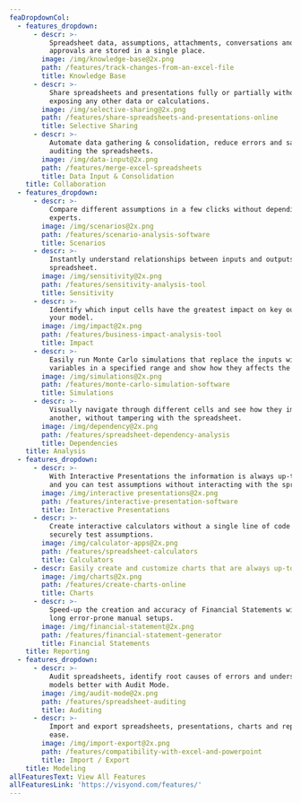```yaml
---
feaDropdownCol:
  - features_dropdown:
      - descr: >-
          Spreadsheet data, assumptions, attachments, conversations and
          approvals are stored in a single place.
        image: /img/knowledge-base@2x.png
        path: /features/track-changes-from-an-excel-file
        title: Knowledge Base
      - descr: >-
          Share spreadsheets and presentations fully or partially without
          exposing any other data or calculations.
        image: /img/selective-sharing@2x.png
        path: /features/share-spreadsheets-and-presentations-online
        title: Selective Sharing
      - descr: >-
          Automate data gathering & consolidation, reduce errors and save time
          auditing the spreadsheets.
        image: /img/data-input@2x.png
        path: /features/merge-excel-spreadsheets
        title: Data Input & Consolidation
    title: Collaboration
  - features_dropdown:
      - descr: >-
          Compare different assumptions in a few clicks without depending on
          experts.
        image: /img/scenarios@2x.png
        path: /features/scenario-analysis-software
        title: Scenarios
      - descr: >-
          Instantly understand relationships between inputs and outputs of your
          spreadsheet.
        image: /img/sensitivity@2x.png
        path: /features/sensitivity-analysis-tool
        title: Sensitivity
      - descr: >-
          Identify which input cells have the greatest impact on key outputs of
          your model.
        image: /img/impact@2x.png
        path: /features/business-impact-analysis-tool
        title: Impact
      - descr: >-
          Easily run Monte Carlo simulations that replace the inputs with random
          variables in a specified range and show how they affects the output.
        image: /img/simulations@2x.png
        path: /features/monte-carlo-simulation-software
        title: Simulations
      - descr: >-
          Visually navigate through different cells and see how they impact one
          another, without tampering with the spreadsheet.
        image: /img/dependency@2x.png
        path: /features/spreadsheet-dependency-analysis
        title: Dependencies
    title: Analysis
  - features_dropdown:
      - descr: >-
          With Interactive Presentations the information is always up-to-date,
          and you can test assumptions without interacting with the spreadsheet.
        image: /img/interactive presentations@2x.png
        path: /features/interactive-presentation-software
        title: Interactive Presentations
      - descr: >-
          Create interactive calculators without a single line of code and
          securely test assumptions.
        image: /img/calculator-apps@2x.png
        path: /features/spreadsheet-calculators
        title: Calculators
      - descr: Easily create and customize charts that are always up-to-date.
        image: /img/charts@2x.png
        path: /features/create-charts-online
        title: Charts
      - descr: >-
          Speed-up the creation and accuracy of Financial Statements without
          long error-prone manual setups.
        image: /img/financial-statement@2x.png
        path: /features/financial-statement-generator
        title: Financial Statements
    title: Reporting
  - features_dropdown:
      - descr: >-
          Audit spreadsheets, identify root causes of errors and understand your
          models better with Audit Mode.
        image: /img/audit-mode@2x.png
        path: /features/spreadsheet-auditing
        title: Auditing
      - descr: >-
          Import and export spreadsheets, presentations, charts and reports with
          ease.
        image: /img/import-export@2x.png
        path: /features/compatibility-with-excel-and-powerpoint
        title: Import / Export
    title: Modeling
allFeaturesText: View All Features
allFeaturesLink: 'https://visyond.com/features/'
---
```


